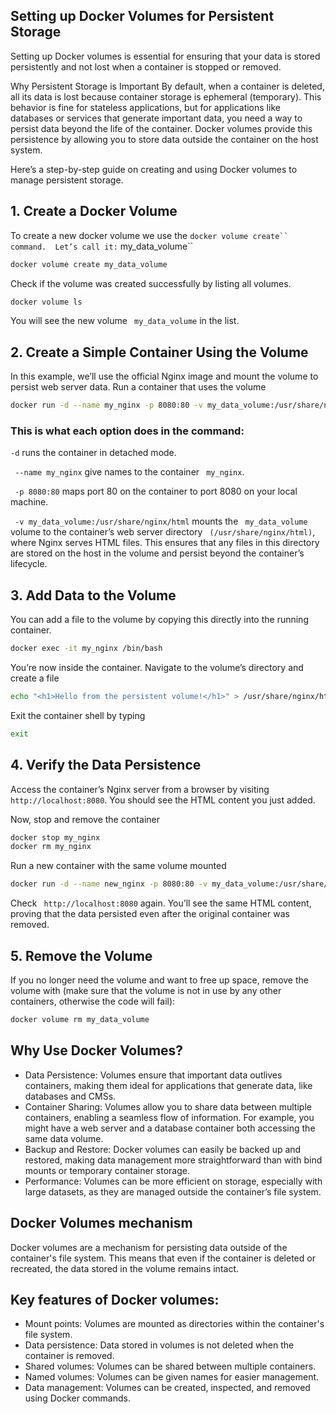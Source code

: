 ## Setting up Docker Volumes for Persistent Storage

Setting up Docker volumes is essential for ensuring that your data is stored persistently and not lost when a container is stopped or removed. 

Why Persistent Storage is Important
By default, when a container is deleted, all its data is lost because container storage is ephemeral (temporary). This behavior is fine for stateless applications, but for applications like databases or services that generate important data, you need a way to persist data beyond the life of the container. Docker volumes provide this persistence by allowing you to store data outside the container on the host system.

Here’s a step-by-step guide on creating and using Docker volumes to manage persistent storage.


## 1. Create a Docker Volume

To create a new docker volume we use the ``` docker volume create`` 
command. 
Let’s call it:
``` my_data_volume``

```bash 
docker volume create my_data_volume
```

Check if the volume was created successfully by listing all volumes.
```bash 
docker volume ls
```
You will see the new volume ``` my_data_volume``` in the list.


## 2. Create a Simple Container Using the Volume

In this example, we’ll use the official Nginx image and mount the volume to persist web server data.
Run a container that uses the volume
```bash 
docker run -d --name my_nginx -p 8080:80 -v my_data_volume:/usr/share/nginx/html nginx
```

### This is what each option does in the command:

``` -d ``` runs the container in detached mode.

``` --name my_nginx``` give names to the container ``` my_nginx```.

``` -p 8080:80``` maps port 80 on the container to port 8080 on your local machine.

``` -v my_data_volume:/usr/share/nginx/html``` mounts the ``` my_data_volume``` volume to the container’s web server directory ``` (/usr/share/nginx/html)```, where Nginx serves HTML files. This ensures that any files in this directory are stored on the host in the volume and persist beyond the container’s lifecycle.


## 3. Add Data to the Volume

You can add a file to the volume by copying this directly into the running container. 
```bash 
docker exec -it my_nginx /bin/bash
```

You’re now inside the container. Navigate to the volume’s directory and create a file
```bash 
echo "<h1>Hello from the persistent volume!</h1>" > /usr/share/nginx/html/index.html
```

Exit the container shell by typing 
```bash 
exit
```


## 4. Verify the Data Persistence
Access the container’s Nginx server from a browser by visiting ``` http://localhost:8080```. You should see the HTML content you just added.

Now, stop and remove the container
```bash 
docker stop my_nginx
docker rm my_nginx
```

Run a new container with the same volume mounted
```bash 
docker run -d --name new_nginx -p 8080:80 -v my_data_volume:/usr/share/nginx/html nginx
```
Check ``` http://localhost:8080``` again. You’ll see the same HTML content, proving that the data persisted even after the original container was removed.


## 5. Remove the Volume 
If you no longer need the volume and want to free up space, remove the volume with (make sure that the volume is not in use by any other containers, otherwise the code will fail): 
```bash 
docker volume rm my_data_volume
```

## Why Use Docker Volumes?

- Data Persistence: Volumes ensure that important data outlives containers, making them ideal for applications that generate data, like databases and CMSs.
- Container Sharing: Volumes allow you to share data between multiple containers, enabling a seamless flow of information. For example, you might have a web server and a database container both accessing the same data volume.
- Backup and Restore: Docker volumes can easily be backed up and restored, making data management more straightforward than with bind mounts or temporary container storage.
- Performance: Volumes can be more efficient on storage, especially with large datasets, as they are managed outside the container’s file system.



## Docker Volumes mechanism

Docker volumes are a mechanism for persisting data outside of the container's file system. This means that even if the container is deleted or recreated, the data stored in the volume remains intact.


## Key features of Docker volumes:

- Mount points: Volumes are mounted as directories within the container's file system.
- Data persistence: Data stored in volumes is not deleted when the container is removed.
- Shared volumes: Volumes can be shared between multiple containers.
- Named volumes: Volumes can be given names for easier management.
- Data management: Volumes can be created, inspected, and removed using Docker commands.


